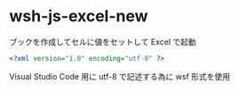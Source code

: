# wsh-js-excel-new
ブックを作成してセルに値をセットして Excel で起動
```xml
<?xml version="1.0" encoding="utf-8" ?>
```
Visual Studio Code 用に utf-8 で記述する為に wsf 形式を使用
